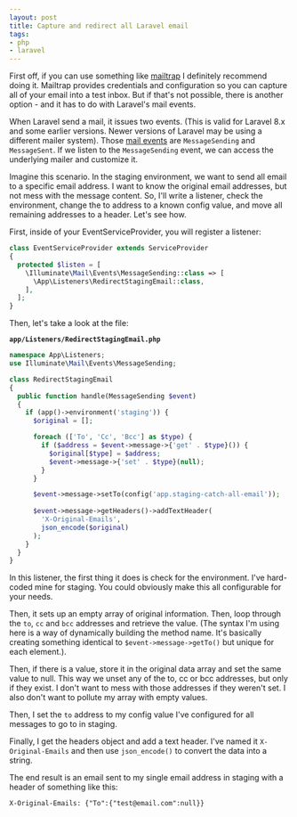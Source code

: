 ```yaml
---
layout: post
title: Capture and redirect all Laravel email
tags:
- php
- laravel
---
```

First off, if you can use something like [mailtrap](https://mailtrap.io/) I definitely recommend doing it. Mailtrap provides credentials and configuration so you can capture all of your email into a test inbox. But if that's not possible, there is another option - and it has to do with Laravel's mail events.

When Laravel send a mail, it issues two events.  (This is valid for Laravel 8.x and some earlier versions.  Newer versions of Laravel may be using a different mailer system).  Those [mail events](https://laravel.com/docs/8.x/mail#events) are `MessageSending` and `MessageSent`.  If we listen to the `MessageSending` event, we can access the underlying mailer and customize it.

Imagine this scenario.  In the staging environment, we want to send all email to a specific email address. I want to know the original email addresses, but not mess with the message content.  So, I'll write a listener, check the environment, change the to address to a known config value, and move all remaining addresses to a header.  Let's see how.

First, inside of your EventServiceProvider, you will register a listener:

```php
class EventServiceProvider extends ServiceProvider
{
  protected $listen = [
    \Illuminate\Mail\Events\MessageSending::class => [
      \App\Listeners\RedirectStagingEmail::class,
    ],
  ];
}
```

Then, let's take a look at the file:

**`app/Listeners/RedirectStagingEmail.php`**
```php
namespace App\Listeners;
use Illuminate\Mail\Events\MessageSending;

class RedirectStagingEmail
{
  public function handle(MessageSending $event)
  {
    if (app()->environment('staging')) {
      $original = [];

      foreach (['To', 'Cc', 'Bcc'] as $type) {
        if ($address = $event->message->{'get' . $type}()) {
          $original[$type] = $address;
          $event->message->{'set' . $type}(null);
        }
      }

      $event->message->setTo(config('app.staging-catch-all-email'));
      
      $event->message->getHeaders()->addTextHeader(
        'X-Original-Emails', 
        json_encode($original)
      );
    }
  }
}
```

In this listener, the first thing it does is check for the environment.  I've hard-coded mine for staging. You could obviously make this all configurable for your needs.

Then, it sets up an empty array of original information.  Then, loop through the `to`, `cc` and `bcc` addresses and retrieve the value.  (The syntax I'm using here is a way of dynamically building the method name.  It's basically creating something identical to `$event->message->getTo()` but unique for each element.). 

Then, if there is a value, store it in the original data array and set the same value to null.  This way we unset any of the to, cc or bcc addresses, but only if they exist. I don't want to mess with those addresses if they weren't set.  I also don't want to pollute my array with empty values.

Then, I set the `to` address to my config value I've configured for all messages to go to in staging.

Finally, I get the headers object and add a text header. I've named it `X-Original-Emails` and then use `json_encode()` to convert the data into a string.

The end result is an email sent to my single email address in staging with a header of something like this:

```
X-Original-Emails: {"To":{"test@email.com":null}}
```